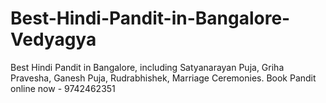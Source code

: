 # Best-Hindi-Pandit-in-Bangalore-Vedyagya
Best Hindi Pandit in Bangalore, including Satyanarayan Puja, Griha Pravesha, Ganesh Puja, Rudrabhishek, Marriage Ceremonies. Book Pandit online now - 9742462351
